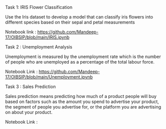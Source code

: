 Task 1: IRIS Flower Classification

Use the Iris dataset to develop a model that can classify iris flowers into different species based on their sepal and petal measurements

Notebook link : https://github.com/Mandeep-17/OIBSIP/blob/main/IRIS.ipynb

Task 2 : Unemployment Analysis

Unemployment is measured by the unemployment rate which is the number of people
who are unemployed as a percentage of the total labour force. 

Notebook Link : https://github.com/Mandeep-17/OIBSIP/blob/main/Unemployment.ipynb

Task 3 : Sales Prediction

Sales prediction means predicting how much of a product people will buy based on factors
such as the amount you spend to advertise your product, the segment of people you
advertise for, or the platform you are advertising on about your product.

Notebook Link : 
